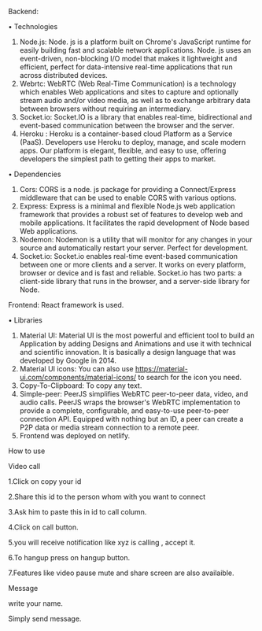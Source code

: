 Backend:

•	Technologies 
1.	Node.js: Node. js is a platform built on Chrome's JavaScript runtime for easily building fast and scalable network applications. Node. js uses an event-driven, non-blocking I/O model that makes it lightweight and efficient, perfect for data-intensive real-time applications that run across distributed devices.
2.	Webrtc: WebRTC (Web Real-Time Communication) is a technology which enables Web applications and sites to capture and optionally stream audio and/or video media, as well as to exchange arbitrary data between browsers without requiring an intermediary.
3.	Socket.io: Socket.IO is a library that enables real-time, bidirectional and event-based communication between the browser and the server.
4.	Heroku : Heroku is a container-based cloud Platform as a Service (PaaS). Developers use Heroku to deploy, manage, and scale modern apps. Our platform is elegant, flexible, and easy to use, offering developers the simplest path to getting their apps to market.

•	Dependencies
1.	Cors: CORS is a node. js package for providing a Connect/Express middleware that can be used to enable CORS with various options.
2.	Express: Express is a minimal and flexible Node.js web application framework that provides a robust set of features to develop web and mobile applications. It facilitates the rapid development of Node based Web applications.
3.	Nodemon: Nodemon is a utility that will monitor for any changes in your source and automatically restart your server. Perfect for development.
4.	Socket.io: Socket.io enables real-time event-based communication between one or more clients and a server. It works on every platform, browser or device and is fast and reliable. Socket.io has two parts: a client-side library that runs in the browser, and a server-side library for Node.

Frontend:
    React framework is used.

•	Libraries
1.	Material UI: Material UI is the most powerful and efficient tool to build an Application by adding Designs and Animations and use it with technical and scientific innovation. It is basically a design language that was developed by Google in 2014.
2.	Material UI icons: You can also use https://material-ui.com/components/material-icons/ to search for the icon you need.
3.	Copy-To-Clipboard: To copy any text.
4.	Simple-peer: PeerJS simplifies WebRTC peer-to-peer data, video, and audio calls. PeerJS wraps the browser's WebRTC implementation to provide a complete, configurable, and easy-to-use peer-to-peer connection API. Equipped with nothing but an ID, a peer can create a P2P data or media stream connection to a remote peer.
5.	Frontend was deployed on netlify.


How to use

Video call

1.Click on copy your id

2.Share this id to the person whom with you want to connect

3.Ask him to paste this in id to call column.

4.Click on call button.

5.you will receive notification like xyz is calling , accept it.

6.To hangup press on hangup button.

7.Features like video pause mute and share screen are also availaible.

Message

write your name.

Simply send message.
